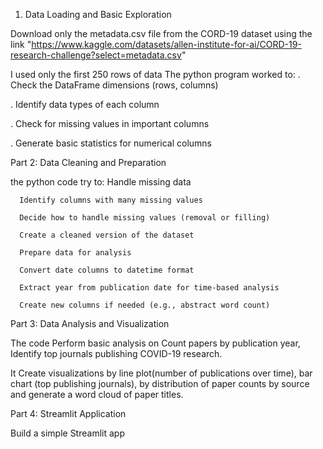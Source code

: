 
1. Data Loading and Basic Exploration 

Download only the metadata.csv file from the CORD-19 dataset  using the link "https://www.kaggle.com/datasets/allen-institute-for-ai/CORD-19-research-challenge?select=metadata.csv"

I used  only the first 250 rows of data 
The python program worked to:
   . Check the DataFrame dimensions (rows, columns)

   . Identify data types of each column

   . Check for missing values in important columns

   . Generate basic statistics for numerical columns

Part 2: Data Cleaning and Preparation

the python code try to:
      Handle missing data

      Identify columns with many missing values

      Decide how to handle missing values (removal or filling)

      Create a cleaned version of the dataset

      Prepare data for analysis

      Convert date columns to datetime format

      Extract year from publication date for time-based analysis

      Create new columns if needed (e.g., abstract word count)

Part 3: Data Analysis and Visualization

The code Perform basic analysis on Count papers by publication year, Identify top journals publishing COVID-19 research.

It Create visualizations by line plot(number of publications over time), bar chart (top publishing journals), by distribution of paper counts by source and generate a word cloud of paper titles.

Part 4: Streamlit Application 

Build a simple Streamlit app

